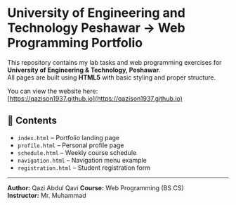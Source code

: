 # University of Engineering and Technology Peshawar -> Web Programming Portfolio

This repository contains my lab tasks and web programming exercises for **University of Engineering & Technology, Peshawar**.  
All pages are built using **HTML5** with basic styling and proper structure.


You can view the website here:  
[https://qazison1937.github.io](https://qazison1937.github.io)

## 📂 Contents
- `index.html` – Portfolio landing page  
- `profile.html` – Personal profile page  
- `schedule.html` – Weekly course schedule  
- `navigation.html` – Navigation menu example  
- `registration.html` – Student registration form  

---

**Author:** Qazi Abdul Qavi 
**Course:** Web Programming (BS CS)  
**Instructor:** Mr. Muhammad 
